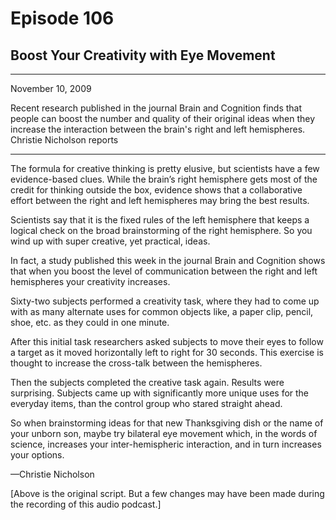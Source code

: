 # Episode 106

## Boost Your Creativity with Eye Movement

---

November 10, 2009

Recent research published in the journal Brain and Cognition finds that people can boost the number and quality of their original ideas when they increase the interaction between the brain's right and left hemispheres. Christie Nicholson reports

---

The formula for creative thinking is pretty elusive, but scientists have a few evidence-based clues. While the brain’s right hemisphere gets most of the credit for thinking outside the box, evidence shows that a collaborative effort between the right and left hemispheres may bring the best results.

Scientists say that it is the fixed rules of the left hemisphere that keeps a logical check on the broad brainstorming of the right hemisphere. So you wind up with super creative, yet practical, ideas.

In fact, a study published this week in the journal Brain and Cognition shows that when you boost the level of communication between the right and left hemispheres your creativity increases.

Sixty-two subjects performed a creativity task, where they had to come up with as many alternate uses for common objects like, a paper clip, pencil, shoe, etc. as they could in one minute.

After this initial task researchers asked subjects to move their eyes to follow a target as it moved horizontally left to right for 30 seconds. This exercise is thought to increase the cross-talk between the hemispheres.

Then the subjects completed the creative task again. Results were surprising. Subjects came up with significantly more unique uses for the everyday items, than the control group who stared straight ahead.

So when brainstorming ideas for that new Thanksgiving dish or the name of your unborn son, maybe try bilateral eye movement which, in the words of science, increases your inter-hemispheric interaction, and in turn increases your options.

—Christie Nicholson

[Above is the original script. But a few changes may have been made during the recording of this audio podcast.]

